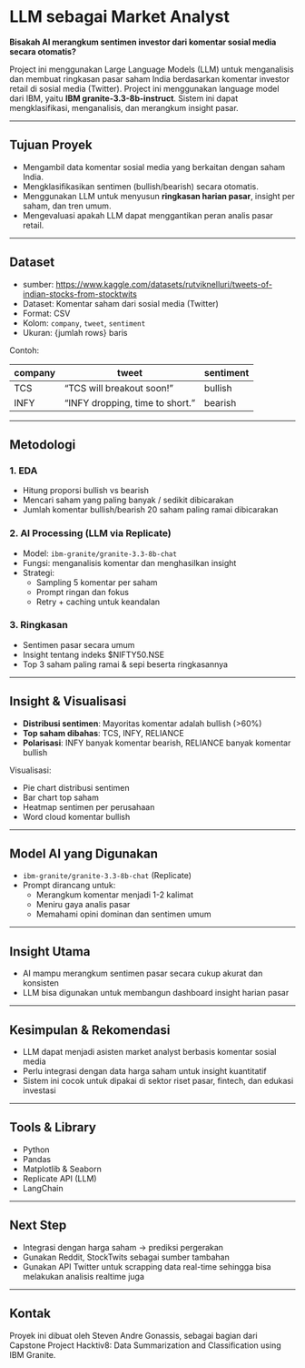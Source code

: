 # LLM sebagai Market Analyst
**Bisakah AI merangkum sentimen investor dari komentar sosial media secara otomatis?**

Project ini menggunakan Large Language Models (LLM) untuk menganalisis dan membuat ringkasan pasar saham India berdasarkan komentar investor retail di sosial media (Twitter). Project ini menggunakan language model dari IBM, yaitu **IBM granite-3.3-8b-instruct**. Sistem ini dapat mengklasifikasi, menganalisis, dan merangkum insight pasar.

---

## Tujuan Proyek
- Mengambil data komentar sosial media yang berkaitan dengan saham India.
- Mengklasifikasikan sentimen (bullish/bearish) secara otomatis.
- Menggunakan LLM untuk menyusun **ringkasan harian pasar**, insight per saham, dan tren umum.
- Mengevaluasi apakah LLM dapat menggantikan peran analis pasar retail.

---

## Dataset
- sumber: https://www.kaggle.com/datasets/rutviknelluri/tweets-of-indian-stocks-from-stocktwits
- Dataset: Komentar saham dari sosial media (Twitter)
- Format: CSV
- Kolom: `company`, `tweet`, `sentiment`
- Ukuran: {jumlah rows} baris

Contoh:

| company | tweet                             | sentiment |
|---------|-----------------------------------|-----------|
| TCS     | “TCS will breakout soon!”         | bullish   |
| INFY    | “INFY dropping, time to short.”   | bearish   |

---

## Metodologi

### 1. **EDA**
- Hitung proporsi bullish vs bearish
- Mencari saham yang paling banyak / sedikit dibicarakan
- Jumlah komentar bullish/bearish 20 saham paling ramai dibicarakan

### 2. **AI Processing (LLM via Replicate)**
- Model: `ibm-granite/granite-3.3-8b-chat`
- Fungsi: menganalisis komentar dan menghasilkan insight
- Strategi:
  - Sampling 5 komentar per saham
  - Prompt ringan dan fokus
  - Retry + caching untuk keandalan

### 3. **Ringkasan**
- Sentimen pasar secara umum
- Insight tentang indeks $NIFTY50.NSE
- Top 3 saham paling ramai & sepi beserta ringkasannya

---

## Insight & Visualisasi

- **Distribusi sentimen**: Mayoritas komentar adalah bullish (>60%)
- **Top saham dibahas**: TCS, INFY, RELIANCE
- **Polarisasi**: INFY banyak komentar bearish, RELIANCE banyak komentar bullish

Visualisasi:
- Pie chart distribusi sentimen
- Bar chart top saham
- Heatmap sentimen per perusahaan
- Word cloud komentar bullish

---

## Model AI yang Digunakan
- `ibm-granite/granite-3.3-8b-chat` (Replicate)
- Prompt dirancang untuk:
  - Merangkum komentar menjadi 1-2 kalimat
  - Meniru gaya analis pasar
  - Memahami opini dominan dan sentimen umum

---

## Insight Utama
- AI mampu merangkum sentimen pasar secara cukup akurat dan konsisten
- LLM bisa digunakan untuk membangun dashboard insight harian pasar

---

## Kesimpulan & Rekomendasi
- LLM dapat menjadi asisten market analyst berbasis komentar sosial media
- Perlu integrasi dengan data harga saham untuk insight kuantitatif
- Sistem ini cocok untuk dipakai di sektor riset pasar, fintech, dan edukasi investasi

---

## Tools & Library
- Python
- Pandas
- Matplotlib & Seaborn
- Replicate API (LLM)
- LangChain

---

## Next Step
- Integrasi dengan harga saham → prediksi pergerakan
- Gunakan Reddit, StockTwits sebagai sumber tambahan
- Gunakan API Twitter untuk scrapping data real-time sehingga bisa melakukan analisis realtime juga

---

## Kontak
Proyek ini dibuat oleh Steven Andre Gonassis, sebagai bagian dari Capstone Project Hacktiv8: Data Summarization and Classification using IBM Granite.  
